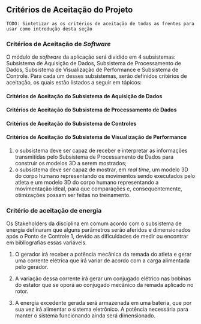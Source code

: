
## Critérios de Aceitação do Projeto

	TODO: Sintetizar as os critérios de aceitação de todas as frentes para usar como introdução desta seção

### Critérios de Aceitação de _Software_
O módulo de _software_ da aplicação será dividido em 4 subsistemas: Subsistema de Aquisição de Dados, Subsistema de Processamento de Dados, Subsistema de Visualização de Performance e Subsistema de Controle.  Para cada um desses subsistemas, serão definidos critérios de aceitação, os quais estão listados a seguir em tópicos:

#### Critérios de Aceitação do Subsistema de Aquisição de Dados
#### Critérios de Aceitação do Subsistema de Processamento de Dados
#### Critérios de Aceitação do Subsistema de Controles
#### Critérios de Aceitação do Subsistema de Visualização de Performance
1. o subsistema deve ser capaz de receber e interpretar as informações transmitidas pelo Subsistema de Processamento de Dados para construir os modelos 3D a serem mostrados;
2. o subsistema deve ser capaz de mostrar, em _real time_, um modelo 3D do corpo humano representando os movimentos sendo executados pelo atleta e um modelo 3D do corpo humano representando a movimentação ideal, para que comparações e, consequentemente, otimizações possam ser feitas no treinamento.

### Critério de aceitação de energia

Os Stakeholders da disciplina em comum acordo com o subsistema de energia definaram que alguns parâmetros serão aferidos e dimensionados após o Ponto de Controle 1, devido as dificuldades de medir ou encontrar em bibliografias essas variáveis.

1. O gerador irá receber a potência mecânica da remada do atleta e gerar uma corrente elétrica que irá variar de acordo com a carga alimentada pelo gerador.

2. A variação dessa corrente irá gerar um conjugado elétrico nas bobinas do estator que se oporá ao conjugado mecânico da remada aplicado no rotor.

3. A energia excedente gerada será armazenada em uma bateria, que por sua vez irá alimentar o sistema eletrônico. A potência necessária para manter o sistema funcionando ainda será dimensionado.
